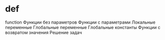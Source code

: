 # def
function
Функции без параметров
Функции с параметрами
Локальные переменные
Глобальные переменные
Глобальные константы
Функции с возвратом значения
Решение задач
